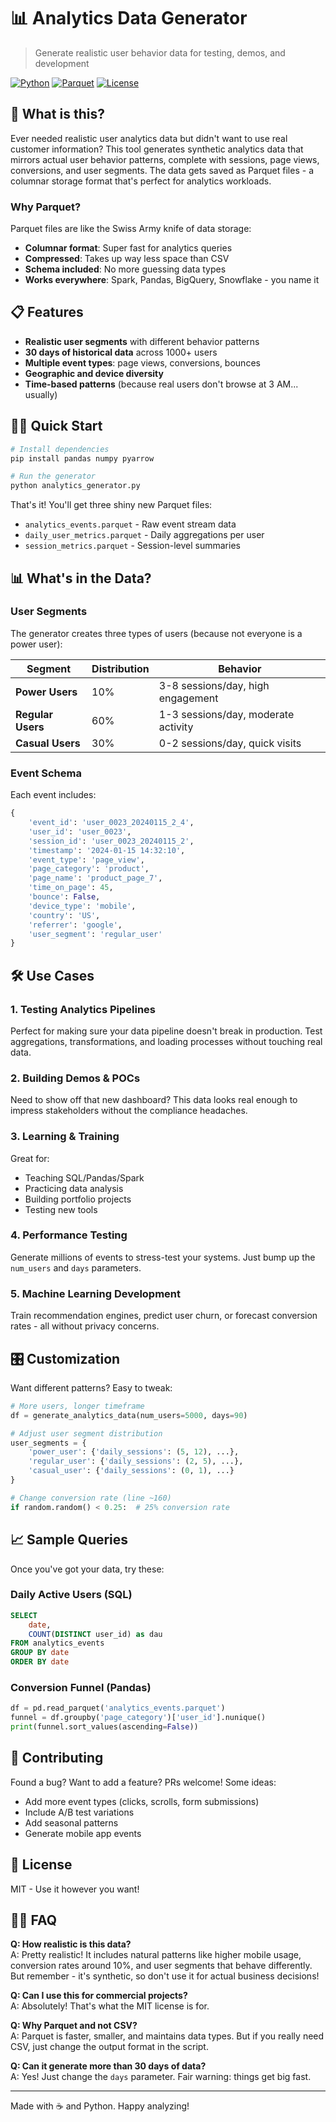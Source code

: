 # 📊 Analytics Data Generator

> Generate realistic user behavior data for testing, demos, and development

[![Python](https://img.shields.io/badge/python-3.7+-blue.svg)](https://www.python.org/downloads/)
[![Parquet](https://img.shields.io/badge/format-parquet-orange.svg)](https://parquet.apache.org/)
[![License](https://img.shields.io/badge/license-MIT-green.svg)](LICENSE)

## 🚀 What is this?

Ever needed realistic user analytics data but didn't want to use real customer information? This tool generates synthetic analytics data that mirrors actual user behavior patterns, complete with sessions, page views, conversions, and user segments. The data gets saved as Parquet files - a columnar storage format that's perfect for analytics workloads.

### Why Parquet?

Parquet files are like the Swiss Army knife of data storage:
- **Columnar format**: Super fast for analytics queries
- **Compressed**: Takes up way less space than CSV
- **Schema included**: No more guessing data types
- **Works everywhere**: Spark, Pandas, BigQuery, Snowflake - you name it

## 📋 Features

- **Realistic user segments** with different behavior patterns
- **30 days of historical data** across 1000+ users
- **Multiple event types**: page views, conversions, bounces
- **Geographic and device diversity**
- **Time-based patterns** (because real users don't browse at 3 AM... usually)

## 🏃‍♂️ Quick Start

```bash
# Install dependencies
pip install pandas numpy pyarrow

# Run the generator
python analytics_generator.py
```

That's it! You'll get three shiny new Parquet files:

- `analytics_events.parquet` - Raw event stream data
- `daily_user_metrics.parquet` - Daily aggregations per user  
- `session_metrics.parquet` - Session-level summaries

## 📊 What's in the Data?

### User Segments

The generator creates three types of users (because not everyone is a power user):

| Segment | Distribution | Behavior |
|---------|-------------|----------|
| **Power Users** | 10% | 3-8 sessions/day, high engagement |
| **Regular Users** | 60% | 1-3 sessions/day, moderate activity |
| **Casual Users** | 30% | 0-2 sessions/day, quick visits |

### Event Schema

Each event includes:

```python
{
    'event_id': 'user_0023_20240115_2_4',
    'user_id': 'user_0023',
    'session_id': 'user_0023_20240115_2',
    'timestamp': '2024-01-15 14:32:10',
    'event_type': 'page_view',
    'page_category': 'product',
    'page_name': 'product_page_7',
    'time_on_page': 45,
    'bounce': False,
    'device_type': 'mobile',
    'country': 'US',
    'referrer': 'google',
    'user_segment': 'regular_user'
}
```

## 🛠️ Use Cases

### 1. **Testing Analytics Pipelines**
Perfect for making sure your data pipeline doesn't break in production. Test aggregations, transformations, and loading processes without touching real data.

### 2. **Building Demos & POCs**
Need to show off that new dashboard? This data looks real enough to impress stakeholders without the compliance headaches.

### 3. **Learning & Training**
Great for:
- Teaching SQL/Pandas/Spark
- Practicing data analysis
- Building portfolio projects
- Testing new tools

### 4. **Performance Testing**
Generate millions of events to stress-test your systems. Just bump up the `num_users` and `days` parameters.

### 5. **Machine Learning Development**
Train recommendation engines, predict user churn, or forecast conversion rates - all without privacy concerns.

## 🎛️ Customization

Want different patterns? Easy to tweak:

```python
# More users, longer timeframe
df = generate_analytics_data(num_users=5000, days=90)

# Adjust user segment distribution
user_segments = {
    'power_user': {'daily_sessions': (5, 12), ...},
    'regular_user': {'daily_sessions': (2, 5), ...},
    'casual_user': {'daily_sessions': (0, 1), ...}
}

# Change conversion rate (line ~160)
if random.random() < 0.25:  # 25% conversion rate
```

## 📈 Sample Queries

Once you've got your data, try these:

### Daily Active Users (SQL)
```sql
SELECT 
    date,
    COUNT(DISTINCT user_id) as dau
FROM analytics_events
GROUP BY date
ORDER BY date
```

### Conversion Funnel (Pandas)
```python
df = pd.read_parquet('analytics_events.parquet')
funnel = df.groupby('page_category')['user_id'].nunique()
print(funnel.sort_values(ascending=False))
```

## 🤝 Contributing

Found a bug? Want to add a feature? PRs welcome! Some ideas:
- Add more event types (clicks, scrolls, form submissions)
- Include A/B test variations
- Add seasonal patterns
- Generate mobile app events

## 📝 License

MIT - Use it however you want!

## 🙋‍♀️ FAQ

**Q: How realistic is this data?**  
A: Pretty realistic! It includes natural patterns like higher mobile usage, conversion rates around 10%, and user segments that behave differently. But remember - it's synthetic, so don't use it for actual business decisions!

**Q: Can I use this for commercial projects?**  
A: Absolutely! That's what the MIT license is for.

**Q: Why Parquet and not CSV?**  
A: Parquet is faster, smaller, and maintains data types. But if you really need CSV, just change the output format in the script.

**Q: Can it generate more than 30 days of data?**  
A: Yes! Just change the `days` parameter. Fair warning: things get big fast.

---

Made with ☕ and Python. Happy analyzing!
